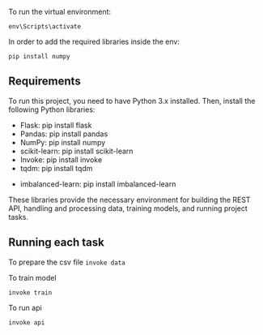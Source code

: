 To run the virtual environment:

 ```env\Scripts\activate```

In order to add the required libraries inside the env:

```pip install numpy```

## Requirements

To run this project, you need to have Python 3.x installed. Then, install the following Python libraries:

- Flask:     pip install flask
- Pandas:    pip install pandas
- NumPy:     pip install numpy
- scikit-learn: pip install scikit-learn
- Invoke:    pip install invoke
- tqdm: pip install tqdm
<!-- To SMOTE over-sampling -->
- imbalanced-learn: pip install imbalanced-learn 

These libraries provide the necessary environment for building the REST API, handling and processing data, training models, and running project tasks.



## Running each task

To prepare the csv file
`invoke data`

To train model

`invoke train`

To run api

`invoke api`


